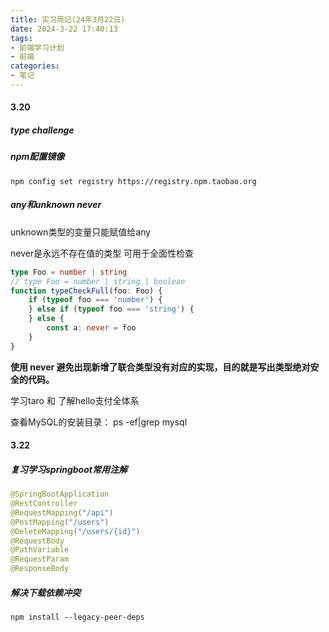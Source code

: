 ```yaml
---
title: 实习周记(24年3月22日)
date: 2024-3-22 17:40:13
tags:
- 前端学习计划
- 前端
categories: 
- 笔记
---
```


#### 3.20

##### type challenge

##### npm配置镜像

```shell
npm config set registry https://registry.npm.taobao.org
```

##### any和unknown never

unknown类型的变量只能赋值给any

never是永远不存在值的类型 可用于全面性检查

```ts
type Foo = number | string
// type Foo = number | string | boolean
function typeCheckFull(foo: Foo) {
    if (typeof foo === 'number') {
    } else if (typeof foo === 'string') {
    } else {
        const a: never = foo
    }
}
```

**使用 never 避免出现新增了联合类型没有对应的实现，目的就是写出类型绝对安全的代码。**

学习taro 和 了解hello支付全体系

查看MySQL的安装目录： ps -ef|grep mysql

#### 3.22

##### 复习学习springboot常用注解

[注释干货]: https://blog.csdn.net/qq_46138492/article/details/129476788	"详细"

```java
@SpringBootApplication
@RestController
@RequestMapping("/api")
@PostMapping("/users")
@DeleteMapping("/users/{id}")
@RequestBody
@PathVariable
@RequestParam
@ResponseBody
```

##### 解决下载依赖冲突

```shell
npm install --legacy-peer-deps
```

